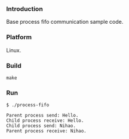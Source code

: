 ### Introduction

Base process fifo communication sample code.


### Platform

Linux.


### Build

```console
make
```


### Run

```console
$ ./process-fifo

Parent process send: Hello.
Child process receive: Hello.
Child process send: Nihao.
Parent process receive: Nihao.
```
